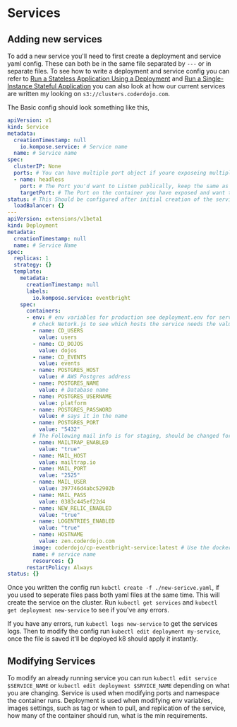 # Services

## Adding new services

To add a new service you'll need to first create a deployment and service yaml config. These can
both be in the same file separated by `---` or in separate files.
To see how to write a deployment and service config you can refer to
[Run a Stateless Application Using a Deployment](https://kubernetes.io/docs/tasks/run-application/run-stateless-application-deployment/)
and [Run a Single-Instance Stateful Application](https://kubernetes.io/docs/tasks/run-application/run-single-instance-stateful-application/)
you can also look at how our current services are written my looking on
`s3://clusters.coderdojo.com`.

The Basic config should look something like this,
``` yaml
apiVersion: v1
kind: Service
metadata:
  creationTimestamp: null
    io.kompose.service: # Service name
  name: # Service name
spec:
  clusterIP: None
  ports: # You can have multiple port object if youre exposeing multiple ports
  - name: headless
    port: # The Port you'd want to Listen publically, keep the same as targetPort if not public facing
    targetPort: # The Port on the container you have exposed and want to except traffic on
status: # This Should be configured after initial creation of the service, general load balancer settings
  loadBalancer: {}
---
apiVersion: extensions/v1beta1
kind: Deployment
metadata:
  creationTimestamp: null
  name: # Service Name
spec:
  replicas: 1
  strategy: {}
  template:
    metadata:
      creationTimestamp: null
      labels:
        io.kompose.service: eventbright
    spec:
      containers:
      - env: # env variables for production see deployment.env for service specific env
        # check Netork.js to see which hosts the service needs the value should be the name of the service on k8
        - name: CD_USERS
          value: users
        - name: CD_DOJOS
          value: dojos
        - name: CD_EVENTS
          value: events
        - name: POSTGRES_HOST
          value: # AWS Postgres address
        - name: POSTGRES_NAME
          value: # Database name
        - name: POSTGRES_USERNAME
          value: platform
        - name: POSTGRES_PASSWORD
          value: # says it in the name
        - name: POSTGRES_PORT
          value: "5432"
        # The Following mail info is for staging, should be changed for production
        - name: MAILTRAP_ENABLED
          value: "true"
        - name: MAIL_HOST
          value: mailtrap.io
        - name: MAIL_PORT
          value: "2525"
        - name: MAIL_USER
          value: 397746d4abc52902b
        - name: MAIL_PASS
          value: 0383c445ef22d4
        - name: NEW_RELIC_ENABLED
          value: "true"
        - name: LOGENTRIES_ENABLED
          value: "true"
        - name: HOSTNAME
          value: zen.coderdojo.com
        image: coderdojo/cp-eventbright-service:latest # Use the docker image relating to this service. When first creating set to the latest build. once using circle this will be changed to tag to refect the commit
        name: # service name
        resources: {}
      restartPolicy: Always
status: {}
```

Once you written the config run `kubctl create -f ./new-sericve.yaml`, if you used to seperate files
pass both yaml files at the same time. This will create the service on the cluster.
Run `kubectl get services` and `kubectl get deployment new-service` to see if you've any errors.

If you have any errors, run `kubectl logs new-service` to get the services logs. Then to modify the
config run `kubectl edit deployment my-service`, once the file is saved it'll be deployed k8 should
apply it instantly.

## Modifying Services

To modify an already running service you can run `kubectl edit service $SERVICE_NAME` or `kubectl edit deployment $SRVICE_NAME`
depending on what you are changing.
Service is used when modifying ports and namespace the container runs.
Deployment is used when modifying env variables, images settings, such as tag or when to pull, and
replication of the service, how many of the container should run, what is the min requirements.
